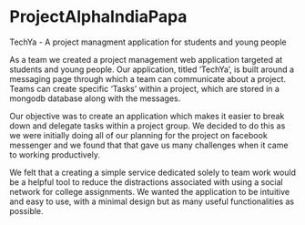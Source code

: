 # ProjectAlphaIndiaPapa

TechYa - A project managment application for students and young people 

As a team we created a project management web application targeted at students and young people. Our application, titled ‘TechYa’, is built around a messaging page through which a team can communicate about a project. Teams can create specific ‘Tasks’ within a project, which are stored in a mongodb database along with the messages.

Our objective was to create an application which makes it easier to break down and delegate tasks within a project group. We decided to do this as we were initially doing all of our planning for the project on facebook messenger and we found that that gave us many challenges when it came to working productively. 

We felt that a creating a simple service dedicated solely to team work would be a helpful tool to reduce the distractions associated with using a social network for college assignments. 
We wanted the application to be intuitive and easy to use, with a minimal design but as many useful functionalities as possible. 

